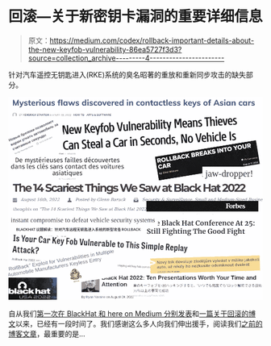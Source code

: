 # 回滚—关于新密钥卡漏洞的重要详细信息

> 原文：<https://medium.com/codex/rollback-important-details-about-the-new-keyfob-vulnerability-86ea5727f3d3?source=collection_archive---------4----------------------->

针对汽车遥控无钥匙进入(RKE)系统的臭名昭著的重放和重新同步攻击的缺失部分。

![](img/d32c65c2c27c7c27c9d5f42eed89c832.png)

自从我们[第一次在 BlackHat 和 here on Medium 分别发表](https://www.blackhat.com/us-22/briefings/schedule/index.html#rollback---a-new-time-agnostic-replay-attack-against-the-automotive-remote-keyless-entry-systems-27185)和[一篇关于回滚的博文](/codex/rollback-a-new-time-agnostic-replay-attack-against-the-automotive-remote-keyless-entry-systems-df5f99ba9490)以来，已经有一段时间了。我们感谢这么多人向我们伸出援手，阅读我们[之前的博客文章](/codex/rollback-a-new-time-agnostic-replay-attack-against-the-automotive-remote-keyless-entry-systems-df5f99ba9490)，最重要的是…